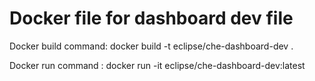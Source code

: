# Docker file for dashboard dev file

Docker build command:
	docker build -t eclipse/che-dashboard-dev .

Docker run command :
	docker run -it eclipse/che-dashboard-dev:latest
